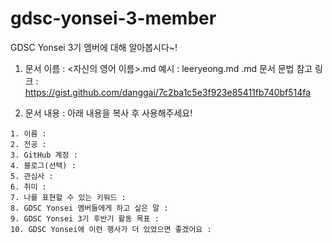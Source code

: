 # gdsc-yonsei-3-member
GDSC Yonsei 3기 멤버에 대해 알아봅시다~!

1. 문서 이름 : <자신의 영어 이름>.md
예시 : leeryeong.md
.md 문서 문법 참고 링크 : https://gist.github.com/danggai/7c2ba1c5e3f923e85411fb740bf514fa

2. 문서 내용 : 
아래 내용을 복사 후 사용해주세요!

~~~
1. 이름 : 
2. 전공 : 
3. GitHub 계정 : 
4. 블로그(선택) :
5. 관심사 : 
6. 취미 : 
7. 나를 표현할 수 있는 키워드 : 
8. GDSC Yonsei 멤버들에게 하고 싶은 말 : 
9. GDSC Yonsei 3기 후반기 활동 목표 : 
10. GDSC Yonsei에 이런 행사가 더 있었으면 좋겠어요 : 
~~~
